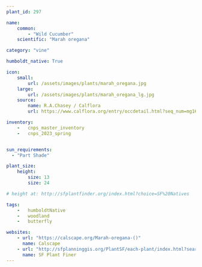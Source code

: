 ```yaml
---
plant_id: 297

name: 
    common: 
        - "Wild Cucumber" 
    scientific: "Marah oregana"

category: "vine"

humboldt_native: True

icon: 
    small: 
        url: /assets/images/plants/marah_oregana.jpg 
    large: 
        url: /assets/images/plants/marah_oregana_lg.jpg 
    source: 
        name: R.A.Chasey / Calflora
        url: https://www.calflora.org/entry/occdetail.html?seq_num=mg165030 

inventory: 
    -   cnps_master_inventory
    -   cnps_2023_spring


sun_requirements:
  - "Part Shade"

plant_size:
    height: 
        size: 13
        size: 24

# height at: http://sfplantfinder.org/index.html?choice=SF%20Natives

tags:  
    -   humboldtNative
    -   woodland
    -   butterfly

websites:
    - url: "https://calscape.org/Marah-oregana-()"
      name: Calscape
    - url: "http://sfplanninggis.org/PlantSF/each-plant/index.html?search=Marah%20fabacea"
      name: SF Plant Finer
---
```



